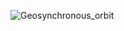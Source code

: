 

![Geosynchronous_orbit](https://github.com/NohaFathy/calculate_satellite_orbital_velocity/assets/112027310/ea7ab206-bc86-4715-89cf-9a78bc69e470)

